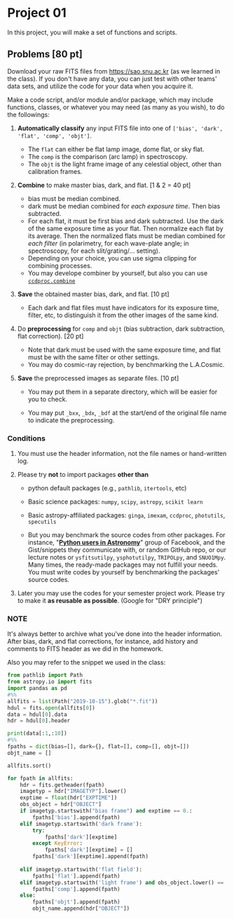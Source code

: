# Project 01

In this project, you will make a set of functions and scripts. 

## Problems [80 pt]

Download your raw FITS files from https://sao.snu.ac.kr (as we learned in the class). If you don't have any data, you can just test with other teams' data sets, and utilize the code for your data when you acquire it.



Make a code script, and/or module and/or package, which may include functions, classes, or whatever you may need (as many as you wish), to do the followings:

1. **Automatically classify** any input FITS file into one of ``['bias', 'dark', 'flat', 'comp', 'objt']``.
   * The ``flat`` can either be flat lamp image, dome flat, or sky flat. 
   * The ``comp`` is the comparison (arc lamp) in spectroscopy. 
   * The ``objt`` is the light frame image of any celestial object, other than calibration frames.
2. **Combine** to make master bias, dark, and flat. [1 & 2 = 40 pt]
   * bias must be median combined. 
   * dark must be median combined for *each exposure time*. Then bias subtracted.
   * For each flat, it must be first bias and dark subtracted. Use the dark of the same exposure time as your flat. Then normalize each flat by its average. Then the normalized flats must be median combined for *each filter* (in polarimetry, for each wave-plate angle; in spectroscopy, for each slit/grating/... setting). 
   * Depending on your choice, you can use sigma clipping for combining processes.
   * You may develope combiner by yourself, but also you can use [``ccdproc.combine``](https://ccdproc.readthedocs.io/en/latest/image_combination.html) 
3. **Save** the obtained master bias, dark, and flat. [10 pt]
   * Each dark and flat files must have indicators for its exposure time, filter, etc, to distinguish it from the other images of the same kind.
4. Do **preprocessing** for `comp` and `objt` (bias subtraction, dark subtraction, flat correction). [20 pt]
   * Note that dark must be used with the same exposure time, and flat must be with the same filter or other settings.
   * You may do cosmic-ray rejection, by benchmarking the L.A.Cosmic.

5. **Save** the preprocessed images as separate files. [10 pt]

   * You may put them in a separate directory, which will be easier for you to check.

   * You may put ``_bxx``, ``_bdx``, ``_bdf`` at the start/end of the original file name to indicate the preprocessing.

### Conditions

1. You must use the header information, not the file names or hand-written log.

2. Please try **not** to import packages **other than**

   * python default packages (e.g., `pathlib`, `itertools`, etc)

   * Basic science packages: ``numpy``, ``scipy``, ``astropy``, ``scikit learn``
   * Basic astropy-affiliated packages: ``ginga``, ``imexam``, ``ccdproc``, ``photutils``, ``specutils``
   * But you may benchmark the source codes from other packages. For instance, "[**Python users in Astronomy**](https://www.facebook.com/groups/astropython/)" group of Facebook, and the Gist/snippets they communicate with, or random GitHub repo, or our lecture notes or ``ysfitsutilpy``, ``ysphotutilpy``, ``TRIPOLpy``, and ``SNUO1Mpy``. Many times, the ready-made packages may not fulfill your needs. You must write codes by yourself by benchmarking the packages' source codes.

3. Later you may use the codes for your semester project work. Please try to make it **as reusable as possible**. (Google for "DRY principle")

### NOTE

It's always better to archive what you've done into the header information. After bias, dark, and flat corrections, for instance, add history and comments to FITS header as we did in the homework.

Also you may refer to the snippet we used in the class:

```python
from pathlib import Path
from astropy.io import fits
import pandas as pd
#%%
allfits = list(Path("2019-10-15").glob("*.fit"))
hdul = fits.open(allfits[0])
data = hdul[0].data
hdr = hdul[0].header

print(data[:1,:10])
#%%
fpaths = dict(bias=[], dark={}, flat=[], comp=[], objt=[])
objt_name = []

allfits.sort()

for fpath in allfits:
    hdr = fits.getheader(fpath)
    imagetyp = hdr["IMAGETYP"].lower()
    exptime = float(hdr["EXPTIME"])
    obs_object = hdr["OBJECT"]
    if imagetyp.startswith("bias frame") and exptime == 0.:
        fpaths['bias'].append(fpath)
    elif imagetyp.startswith('dark frame'):
        try:
            fpaths['dark'][exptime]
        except KeyError:
            fpaths['dark'][exptime] = []
        fpaths['dark'][exptime].append(fpath)
        
    elif imagetyp.startswith('flat field'):
        fpaths['flat'].append(fpath)
    elif imagetyp.startswith('light frame') and obs_object.lower() == 'comp':
        fpaths['comp'].append(fpath)
    else:
        fpaths['objt'].append(fpath)
        objt_name.append(hdr["OBJECT"])
```

